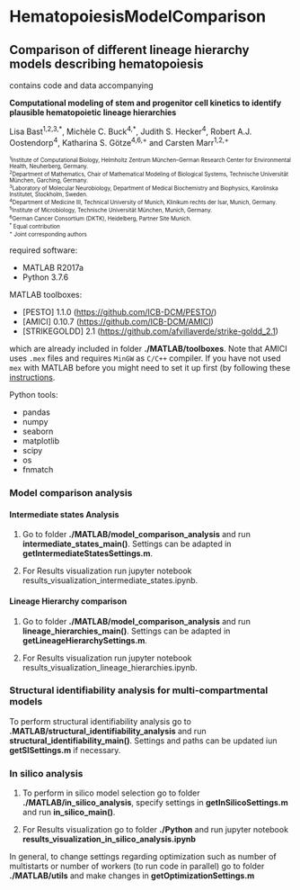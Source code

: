 # HematopoiesisModelComparison
## Comparison of different lineage hierarchy models describing hematopoiesis

contains code and data accompanying

____Computational modeling of stem and progenitor cell kinetics to identify plausible hematopoietic lineage hierarchies____

Lisa Bast<sup>1,2,3,\*</sup>, Michèle C. Buck<sup>4,\*</sup>, Judith S. Hecker<sup>4</sup>, Robert A.J. Oostendorp<sup>4</sup>, Katharina S. Götze<sup>4,6,+</sup> and Carsten Marr<sup>1,2,+</sup>

<sub><sup>
<sup>1</sup>Institute of Computational Biology, Helmholtz Zentrum München–German Research Center for Environmental Health, Neuherberg, Germany. <br>
<sup>2</sup>Department of Mathematics, Chair of Mathematical Modeling of Biological Systems, Technische Universität München, Garching, Germany. <br>
<sup>3</sup>Laboratory of Molecular Neurobiology, Department of Medical Biochemistry and Biophysics, Karolinska Institutet, Stockholm, Sweden.<br>
<sup>4</sup>Department of Medicine III, Technical University of Munich, Klinikum rechts der Isar, Munich, Germany. <br>
<sup>5</sup>Institute of Microbiology, Technische Universität München, Munich, Germany. <br>
<sup>6</sup>German Cancer Consortium (DKTK), Heidelberg, Partner Site Munich.<br>
<sup>\*</sup> Equal contribution  <br>
<sup>+</sup> Joint corresponding authors  <br>
</sup></sub>

required software: 
- MATLAB R2017a
- Python 3.7.6

MATLAB toolboxes:
- [PESTO] 1.1.0 (https://github.com/ICB-DCM/PESTO/) 
- [AMICI] 0.10.7 (https://github.com/ICB-DCM/AMICI) 
- [STRIKEGOLDD] 2.1 (https://github.com/afvillaverde/strike-goldd_2.1) 
 
which are already included in folder <strong>./MATLAB/toolboxes</strong>. Note that AMICI uses `.mex` files and requires `MinGW` as `C/C++` compiler. If you have not used `mex` with MATLAB before you might need to set it up first (by following these [instructions](https://de.mathworks.com/help/matlab/matlab_external/install-mingw-support-package.html).

Python tools:
- pandas 
- numpy 
- seaborn
- matplotlib
- scipy
- os
- fnmatch

### Model comparison analysis
#### Intermediate states Analysis

 1) Go to folder <strong>./MATLAB/model_comparison_analysis</strong> and run <strong>intermediate_states_main()</strong>. Settings can be adapted in <strong>getIntermediateStatesSettings.m</strong>.
 
 2) For Results visualization run jupyter notebook results_visualization_intermediate_states.ipynb.
    
#### Lineage Hierarchy comparison

 1) Go to folder <strong>./MATLAB/model_comparison_analysis</strong> and run <strong>lineage_hierarchies_main()</strong>. Settings can be adapted in <strong>getLineageHierarchySettings.m</strong>.
 
 2) For Results visualization run jupyter notebook results_visualization_lineage_hierarchies.ipynb.

### Structural identifiability analysis for multi-compartmental models
To perform structural identifiability analysis go to <strong>.MATLAB/structural_identifiability_analysis</strong> and run <strong>structural_identifiability_main()</strong>. Settings and paths can be updated iun <strong>getSISettings.m</strong> if necessary. 
  
### In silico analysis
 1) To perform in silico model selection go to folder <strong>./MATLAB/in_silico_analysis</strong>, specify settings in <strong>getInSilicoSettings.m</strong> and run <strong>in_silico_main()</strong>.
 
 2) For Results visualization go to folder <strong>./Python</strong> and run jupyter notebook <strong>results_visualization_in_silico_analysis.ipynb</strong>
 
In general, to change settings regarding optimization such as number of multistarts or number of workers (to run code in parallel) go to folder <strong>./MATLAB/utils</strong> and make changes in <strong>getOptimizationSettings.m</strong>

    
    

